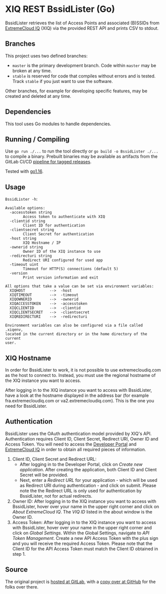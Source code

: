 # XIQ REST BssidLister (Go)

BssidLister retrieves the list of Access Points and associated (B)SSIDs from [ExtremeCloud IQ](https://extremecloudiq.com/) (XIQ) via the provided REST API and prints CSV to stdout.

## Branches

This project uses two defined branches:

* `master` is the primary development branch. Code within `master` may be broken at any time.
* `stable` is reserved for code that compiles without errors and is tested. Track `stable` if you just want to use the software.

Other branches, for example for developing specific features, may be created and deleted at any time.

## Dependencies

This tool uses Go modules to handle dependencies.

## Running / Compiling

Use `go run ./...` to run the tool directly or `go build -o BssidLister ./...` to compile a binary. Prebuilt binaries may be available as artifacts from the GitLab CI/CD [pipeline for tagged releases](https://gitlab.com/rbrt-weiler/xiq-rest-bssidlister-go/pipelines?scope=tags).

Tested with [go1.16](https://golang.org/doc/go1.16).

## Usage

`BssidLister -h`:

```text
Available options:
  -accesstoken string
    	Access token to authenticate with XIQ
  -clientid string
    	Client ID for authentication
  -clientsecret string
    	Client Secret for authentication
  -host string
    	XIQ Hostname / IP
  -ownerid string
    	Owner ID of the XIQ instance to use
  -redirecturi string
    	Redirect URI configured for used app
  -timeout uint
    	Timeout for HTTP(S) connections (default 5)
  -version
    	Print version information and exit

All options that take a value can be set via environment variables:
  XIQHOST           -->  -host
  XIQTIMEOUT        -->  -timeout
  XIQOWNERID        -->  -ownerid
  XIQACCESSTOKEN    -->  -accesstoken
  XIQCLIENTID       -->  -clientid
  XIQCLIENTSECRET   -->  -clientsecret
  XIQREDIRECTURI    -->  -redirecturi

Environment variables can also be configured via a file called .xiqenv,
located in the current directory or in the home directory of the current
user.
```

## XIQ Hostname

In order for BssidLister to work, it is not possible to use extremecloudiq.com as the host to connect to. Instead, you must use the regional hostname of the XIQ instance you want to access.

After logging in to the XIQ instance you want to access with BssidLister, have a look at the hostname displayed in the address bar (for example fra.extremecloudiq.com or va2.extremecloudiq.com). This is the one you need for BssidLister.

## Authentication

BssidLister uses the OAuth authentication model provided by XIQ's API. Authentication requires Client ID, Client Secret, Redirect URI, Owner ID and Access Token. You will need to access the [Developer Portal](https://developer.aerohive.com/) and [ExtremeCloud IQ](https://extremecloudiq.com/) in order to obtain all required pieces of information.

1. Client ID, Client Secret and Redirect URL:
   * After logging in to the Developer Portal, click on _Create new application_. After creating the application, both Client ID and Client Secret will be provided.
   * Next, enter a _Redirect URL_ for your application - which will be used as Redirect URI during authentication - and click on submit. Please note the the Redirect URL is only used for authentication by BssidLister, not for actual redirects.
1. Owner ID: After logging in to the XIQ instance you want to access with BssidLister, hover over your name in the upper right corner and click on _About ExtremeCloud IQ_. The _VIQ ID_ listed in the about window is the Owner ID.
1. Access Token: After logging in to the XIQ instance you want to access with BssidLister, hover over your name in the upper right corner and click on _Global Settings_. Within the Global Settings, navigate to _API Token Management_. Create a new API Access Token with the plus sign and you will receive the required Access Token. Please note that the Client ID for the API Access Token must match the Client ID obtained in step 1.

## Source

The original project is [hosted at GitLab](https://gitlab.com/rbrt-weiler/xiq-rest-bssidlister-go), with a [copy over at GitHub](https://github.com/rbrt-weiler/xiq-rest-bssidlister-go) for the folks over there.
